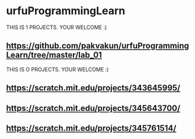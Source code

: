 # urfuProgrammingLearn
THIS IS 1 PROJECTS. YOUR WELCOME :)

## https://github.com/pakvakun/urfuProgrammingLearn/tree/master/lab_01

THIS IS O PROJECTS. YOUR WELCOME :)


## https://scratch.mit.edu/projects/343645995/

## https://scratch.mit.edu/projects/345643700/

## https://scratch.mit.edu/projects/345761514/
